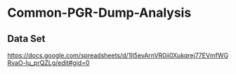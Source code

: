 # Common-PGR-Dump-Analysis

## Data Set

https://docs.google.com/spreadsheets/d/1II5evArnVR0ii0Xukqrej77EVmfWGRvaO-lu_prQZLg/edit#gid=0

